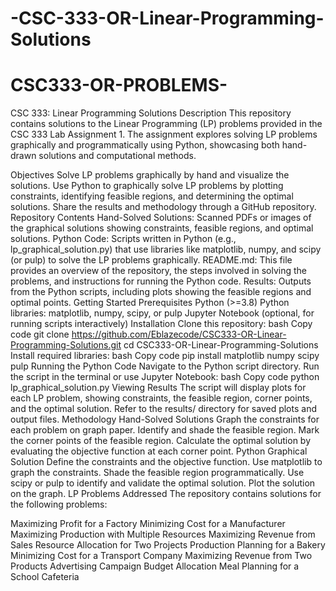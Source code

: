 # -CSC-333-OR-Linear-Programming-Solutions

# CSC333-OR-PROBLEMS-

CSC 333: Linear Programming Solutions
Description
This repository contains solutions to the Linear Programming (LP) problems provided in the CSC 333 Lab Assignment 1. The assignment explores solving LP problems graphically and programmatically using Python, showcasing both hand-drawn solutions and computational methods.

Objectives
Solve LP problems graphically by hand and visualize the solutions.
Use Python to graphically solve LP problems by plotting constraints, identifying feasible regions, and determining the optimal solutions.
Share the results and methodology through a GitHub repository.
Repository Contents
Hand-Solved Solutions: Scanned PDFs or images of the graphical solutions showing constraints, feasible regions, and optimal solutions.
Python Code: Scripts written in Python (e.g., lp_graphical_solution.py) that use libraries like matplotlib, numpy, and scipy (or pulp) to solve the LP problems graphically.
README.md: This file provides an overview of the repository, the steps involved in solving the problems, and instructions for running the Python code.
Results: Outputs from the Python scripts, including plots showing the feasible regions and optimal points.
Getting Started
Prerequisites
Python (>=3.8)
Python libraries: matplotlib, numpy, scipy, or pulp
Jupyter Notebook (optional, for running scripts interactively)
Installation
Clone this repository:
bash
Copy code
git clone https://github.com/Eblazecode/CSC333-OR-Linear-Programming-Solutions.git
cd CSC333-OR-Linear-Programming-Solutions
Install required libraries:
bash
Copy code
pip install matplotlib numpy scipy pulp
Running the Python Code
Navigate to the Python script directory.
Run the script in the terminal or use Jupyter Notebook:
bash
Copy code
python lp_graphical_solution.py
Viewing Results
The script will display plots for each LP problem, showing constraints, the feasible region, corner points, and the optimal solution.
Refer to the results/ directory for saved plots and output files.
Methodology
Hand-Solved Solutions
Graph the constraints for each problem on graph paper.
Identify and shade the feasible region.
Mark the corner points of the feasible region.
Calculate the optimal solution by evaluating the objective function at each corner point.
Python Graphical Solution
Define the constraints and the objective function.
Use matplotlib to graph the constraints.
Shade the feasible region programmatically.
Use scipy or pulp to identify and validate the optimal solution.
Plot the solution on the graph.
LP Problems Addressed
The repository contains solutions for the following problems:

Maximizing Profit for a Factory
Minimizing Cost for a Manufacturer
Maximizing Production with Multiple Resources
Maximizing Revenue from Sales
Resource Allocation for Two Projects
Production Planning for a Bakery
Minimizing Cost for a Transport Company
Maximizing Revenue from Two Products
Advertising Campaign Budget Allocation
Meal Planning for a School Cafeteria
